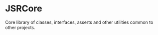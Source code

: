 # JSRCore
Core library of classes, interfaces, asserts and other utilities common to other projects.
